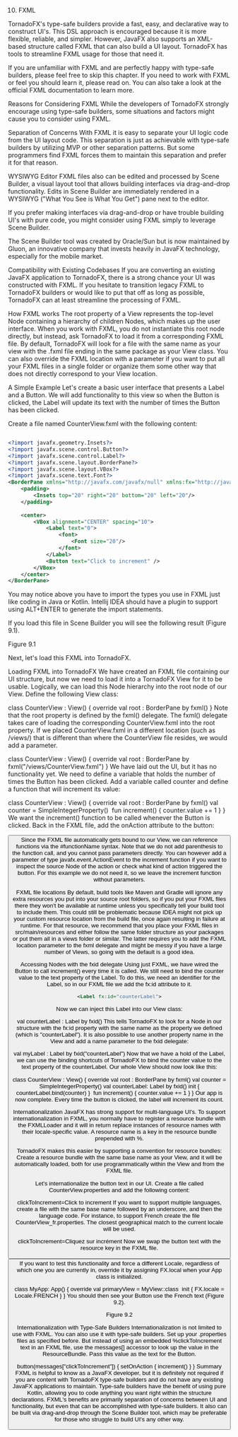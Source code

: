 10. FXML

TornadoFX's type-safe builders provide a fast, easy, and declarative way to construct UI's. This DSL approach is encouraged because it is more flexible, reliable, and simpler. However, JavaFX also supports an XML-based structure called FXML that can also build a UI layout. TornadoFX has tools to streamline FXML usage for those that need it.

If you are unfamiliar with FXML and are perfectly happy with type-safe builders, please feel free to skip this chapter. If you need to work with FXML or feel you should learn it, please read on. You can also take a look at the official FXML documentation to learn more.

Reasons for Considering FXML
While the developers of TornadoFX strongly encourage using type-safe builders, some situations and factors might cause you to consider using FXML.

Separation of Concerns
With FXML it is easy to separate your UI logic code from the UI layout code. This separation is just as achievable with type-safe builders by utilizing MVP or other separation patterns. But some programmers find FXML forces them to maintain this separation and prefer it for that reason.

WYSIWYG Editor
FXML files also can be edited and processed by Scene Builder, a visual layout tool that allows building interfaces via drag-and-drop functionality. Edits in Scene Builder are immediately rendered in a WYSIWYG ("What You See is What You Get") pane next to the editor.

If you prefer making interfaces via drag-and-drop or have trouble building UI's with pure code, you might consider using FXML simply to leverage Scene Builder.

The Scene Builder tool was created by Oracle/Sun but is now maintained by Gluon, an innovative company that invests heavily in JavaFX technology, especially for the mobile market.

Compatibility with Existing Codebases
If you are converting an existing JavaFX application to TornadoFX, there is a strong chance your UI was constructed with FXML. If you hesitate to transition legacy FXML to TornadoFX builders or would like to put that off as long as possible, TornadoFX can at least streamline the processing of FXML.

How FXML works
The root property of a View represents the top-level Node containing a hierarchy of children Nodes, which makes up the user interface. When you work with FXML, you do not instantiate this root node directly, but instead, ask TornadoFX to load it from a corresponding FXML file. By default, TornadoFX will look for a file with the same name as your view with the .fxml file ending in the same package as your View class. You can also override the FXML location with a parameter if you want to put all your FXML files in a single folder or organize them some other way that does not directly correspond to your View location.

A Simple Example
Let's create a basic user interface that presents a Label and a Button. We will add functionality to this view so when the Button is clicked, the Label will update its text with the number of times the Button has been clicked.

Create a file named CounterView.fxml with the following content:
```xml

<?import javafx.geometry.Insets?>
<?import javafx.scene.control.Button?>
<?import javafx.scene.control.Label?>
<?import javafx.scene.layout.BorderPane?>
<?import javafx.scene.layout.VBox?>
<?import javafx.scene.text.Font?>
<BorderPane xmlns="http://javafx.com/javafx/null" xmlns:fx="http://javafx.com/fxml/1">
    <padding>
        <Insets top="20" right="20" bottom="20" left="20"/>
    </padding>
​
    <center>
        <VBox alignment="CENTER" spacing="10">
            <Label text="0">
                <font>
                    <Font size="20"/>
                </font>
            </Label>
            <Button text="Click to increment" />
        </VBox>
    </center>
</BorderPane>
```
You may notice above you have to import the types you use in FXML just like coding in Java or Kotlin. Intellij IDEA should have a plugin to support using ALT+ENTER to generate the import statements.

If you load this file in Scene Builder you will see the following result (Figure 9.1).

Figure 9.1


Next, let's load this FXML into TornadoFX.

Loading FXML into TornadoFX
We have created an FXML file containing our UI structure, but now we need to load it into a TornadoFX View for it to be usable. Logically, we can load this Node hierarchy into the root node of our View. Define the following View class:

class CounterView : View() {
    override val root : BorderPane by fxml()
}
Note that the root property is defined by the fxml() delegate. The fxml() delegate takes care of loading the corresponding CounterView.fxml into the root property. If we placed CounterView.fxml in a different location (such as /views/) that is different than where the CounterView file resides, we would add a parameter.

class CounterView : View() {
    override val root : BorderPane by fxml("/views/CounterView.fxml")
}
We have laid out the UI, but it has no functionality yet. We need to define a variable that holds the number of times the Button has been clicked. Add a variable called counter and define a function that will increment its value:

class CounterView : View() {
    override val root : BorderPane by fxml()
    val counter = SimpleIntegerProperty()
​
    fun increment() {
        counter.value += 1
    }
}
We want the increment() function to be called whenever the Button is clicked. Back in the FXML file, add the onAction attribute to the button:

<Button text="Click to increment" onAction="#increment"/>
Since the FXML file automatically gets bound to our View, we can reference functions via the #functionName syntax. Note that we do not add parenthesis to the function call, and you cannot pass parameters directly. You can however add a parameter of type javafx.event.ActionEvent to the increment function if you want to inspect the source Node of the action or check what kind of action triggered the button. For this example we do not need it, so we leave the increment function without parameters.

FXML file locations
By default, build tools like Maven and Gradle will ignore any extra resources you put into your source root folders, so if you put your FXML files there they won't be available at runtime unless you specifically tell your build tool to include them. This could still be problematic because IDEA might not pick up your custom resource location from the build file, once again resulting in failure at runtime. For that resource, we recommend that you place your FXML files in src/main/resources and either follow the same folder structure as your packages or put them all in a views folder or similar. The latter requires you to add the FXML location parameter to the fxml delegate and might be messy if you have a large number of Views, so going with the default is a good idea.

Accessing Nodes with the fxid delegate
Using just FXML, we have wired the Button to call increment() every time it is called. We still need to bind the counter value to the text property of the Label. To do this, we need an identifier for the Label, so in our FXML file we add the fx:id attribute to it.
```xml
<Label fx:id="counterLabel">
```
Now we can inject this Label into our View class:

val counterLabel : Label by fxid()
This tells TornadoFX to look for a Node in our structure with the fx:id property with the same name as the property we defined (which is "counterLabel"). It is also possible to use another property name in the View and add a name parameter to the fxid delegate:

val myLabel : Label by fxid("counterLabel")
Now that we have a hold of the Label, we can use the binding shortcuts of TornadoFX to bind the counter value to the text property of the counterLabel. Our whole View should now look like this:

class CounterView : View() {
    override val root : BorderPane by fxml()
    val counter = SimpleIntegerProperty()
    val counterLabel: Label by fxid()
​
    init {
        counterLabel.bind(counter)
    }
​
    fun increment() {
        counter.value += 1
    }
}
Our app is now complete. Every time the button is clicked, the label will increment its count.

Internationalization
JavaFX has strong support for multi-language UI's. To support internationalization in FXML, you normally have to register a resource bundle with the FXMLLoader and it will in return replace instances of resource names with their locale-specific value. A resource name is a key in the resource bundle prepended with %.

TornadoFX makes this easier by supporting a convention for resource bundles: Create a resource bundle with the same base name as your View, and it will be automatically loaded, both for use programmatically within the View and from the FXML file.

Let's internationalize the button text in our UI. Create a file called CounterView.properties and add the following content:

clickToIncrement=Click to increment
If you want to support multiple languages, create a file with the same base name followed by an underscore, and then the language code. For instance, to support French create the file CounterView_fr.properties. The closest geographical match to the current locale will be used.

clickToIncrement=Cliquez sur incrément
Now we swap the button text with the resource key in the FXML file.

<Button text="%clickToIncrement" onAction="#increment"/>
If you want to test this functionality and force a different Locale, regardless of which one you are currently in, override it by assigning FX.local when your App class is initialized.

class MyApp: App() {
    override val primaryView = MyView::class
​
    init {
        FX.locale = Locale.FRENCH
    }
}
You should then see your Button use the French text (Figure 9.2).

Figure 9.2


Internationalization with Type-Safe Builders
Internationalization is not limited to use with FXML. You can also use it with type-safe builders. Set up your .properties files as specified before. But instead of using an embedded %clickToIncrement text in an FXML file, use the messages[] accessor to look up the value in the ResourceBundle. Pass this value as the text for the Button.

 button(messages["clickToIncrement"]) {
     setOnAction { increment() }
 }
Summary
FXML is helpful to know as a JavaFX developer, but it is definitely not required if you are content with TornadoFX type-safe builders and do not have any existing JavaFX applications to maintain. Type-safe builders have the benefit of using pure Kotlin, allowing you to code anything you want right within the structure declarations. FXML's benefits are primarily separation of concerns between UI and functionality, but even that can be accomplished with type-safe builders. It also can be built via drag-and-drop through the Scene Builder tool, which may be preferable for those who struggle to build UI's any other way.
